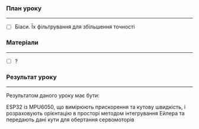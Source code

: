 
### План уроку
---
- [ ] Біаси. Їх фільтрування для збільшення точності

### Матеріали
---
- [ ] ?

### Результат уроку
---
Результатом даного уроку має бути:

ESP32 із MPU6050, що вимірюють прискорення та кутову швидкість, і розраховують орієнтацію в просторі методом інтегрування Ейлера та передають дані кути для обертання сервомоторів
